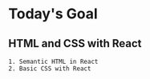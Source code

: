 # Today's Goal

## HTML and CSS with React

    1. Semantic HTML in React
    2. Basic CSS with React

